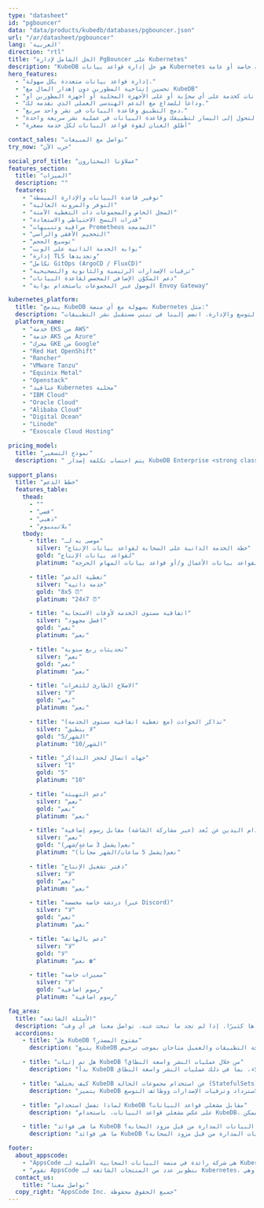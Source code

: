 ```yaml
---
type: "datasheet"
id: "pgbouncer"
data: "data/products/kubedb/databases/pgbouncer.json"
url: "/ar/datasheet/pgbouncer"
lang: 'العربية'
direction: "rtl"
title: "الحل الشامل لإدارة PgBouncer على Kubernetes"
description: "KubeDB هو حل إدارة قواعد بيانات Kubernetes الأصلي الذي يبسّط مهام قواعد البيانات الروتينية مثل التزويد والمراقبة والترقية والترقي واصلاح الثغرات والتوسيع وتوسيع الحجم والنسخ الاحتياطي والاسترداد واكتشاف الأعطال وإصلاحها لمختلف قواعد البيانات الشائعة على أي سحابة خاصة أو عامة."
hero_features:
  - "إدارة قواعد بيانات متعددة بكل سهولة."
  - "تحسين إنتاجية المطورين دون إهدار المال مع KubeDB"
  - "تشغيل قاعدة البيانات كخدمة على أي سحابة أو على الأجهزة المحلية أو أجهزة المطورين أو CI/CD."
  - "وداعاً للصداع مع الدعم الهندسي العملي الذي نقدمه لك."
  - "دمج التطبيق وقاعدة البيانات في نشر واحد سريع."
  - "التحول إلى اليسار لتطبيقك وقاعدة البيانات في عملية نشر سريعة واحدة."
  - "أطلق العنان لقوة قواعد البيانات لكل خدمة مصغرة"

contact_sales: "تواصل مع المبيعات"
try_now: "جرب الآن"

social_prof_title: "عملاؤنا المختارون"
features_section:
  title: "الميزات"
  description: ""
  features:
    - "توفير قاعدة البيانات والإدارة المبسطة"
    - "التوفر والمرونة العالية"
    - "السجل الخاص والمجموعات ذات التغطية الآمنة"
    - "قدرات النسخ الاحتياطي والاستعادة"
    - "مراقبة وتنبيهات Prometheus المدمجة"
    - "التحجيم الأفقي والرأسي"
    - "توسيع الحجم"
    - "بوابة الخدمة الذاتية على الويب"
    - "إدارة TLS وتجديدها"
    - "تكامل GitOps (ArgoCD / FluxCD)"
    - "ترقيات الإصدارات الرئيسية والثانوية والتصحيحية"
    - "دعم المكوّن الإضافي المخصص لقاعدة البيانات"
    - "الوصول عبر المجموعات باستخدام بوابة Envoy Gateway"

kubernetes_platform:
  title: "يندمج KubeDB بسهولة مع أي منصة Kubernetes مثل:"
  description: "اختر منصتك المفضلة واستمتع بالنشر والتوسع والإدارة. انضم إلينا في تبني مستقبل نشر التطبيقات."
  platform_name:
    - "خدمة EKS من AWS"
    - "خدمة AKS من Azure"
    - "محرك GKE من Google"
    - "Red Hat OpenShift"
    - "Rancher"
    - "VMware Tanzu"
    - "Equinix Metal"
    - "Openstack"
    - "عناقيد Kubernetes محلية"
    - "IBM Cloud"
    - "Oracle Cloud"
    - "Alibaba Cloud"
    - "Digital Ocean"
    - "Linode"
    - "Exoscale Cloud Hosting"

pricing_model:
  title: "نموذج التسعير"
  description: " يتم احتساب تكلفة إصدار KubeDB Enterprise <strong class=\"has-text-primary\"> بالحد الأقصى للذاكرة الذي تم تعيينه لحاويات قواعد البيانات التي يديرها KubeDB (وليس ذاكرة عقد Kubernetes العاملة).</strong> لنفترض أن 3 نسخ متماثلة من PostgreSQL لكل منها ذاكرة وصول عشوائي (RAM) بسعة 8 جيجابايت ستُحسب على أنها ذاكرة 24 جيجابايت لأغراض الفوترة."
 
support_plans:
  title: "خطط الدعم"
  features_table:
    thead:
      - ""
      - "فضي"
      - "ذهبي"
      - "بلاتينيوم"
    tbody:
      - title: "موصى به لـ"
        silver: "خطة الخدمة الذاتية على السحابة لقواعد بيانات الإنتاج"
        gold: "لقواعد بيانات الإنتاج"
        platinum: "لقواعد بيانات الأعمال و/أو قواعد بيانات المهام الحرجة"

      - title: "تغطية الدعم"
        silver: "خدمة ذاتية"
        gold: "8x5 ⏰"
        platinum: "24x7 ⏰"

      - title: "اتفاقية مستوى الخدمة لأوقات الاستجابة"
        silver: "افضل مجهود"
        gold: "نعم"
        platinum: "نعم"

      - title: "تحديثات ربع سنوية"
        silver: "نعم"
        gold: "نعم"
        platinum: "نعم"

      - title: "الاصلاح الطارئ للثغرات"
        silver: "لا"
        gold: "نعم"
        platinum: "نعم"

      - title: "تذاكر الحوادث (مع تغطية اتفاقية مستوى الخدمة)"
        silver: "لا ينطبق"
        gold: "5/الشهر"
        platinum: "10/الشهر"

      - title: "جهات اتصال لحجز التذاكر"
        silver: "1"
        gold: "5"
        platinum: "10"

      - title: "دعم التهيئة"
        silver: "نعم"
        gold: "نعم"
        platinum: "نعم"

      - title: "استخدام اليدين عن بُعد (عبر مشاركة الشاشة) مقابل رسوم إضافية"
        silver: "نعم"
        gold: "نعم(يشمل 3 ساعة/شهر)"
        platinum: "نعم(يشمل 5 ساعات/الشهر مجاناً)"

      - title: "دفتر تشغيل الإنتاج"
        silver: "لا"
        gold: "نعم"
        platinum: "نعم"

      - title: "دردشة خاصة مخصصة (عبر Discord)"
        silver: "لا"
        gold: "نعم"
        platinum: "نعم"

      - title: "دعم بالهاتف"
        silver: "لا"
        gold: "لا"
        platinum: "نعم ☎"

      - title: "مميزات خاصة"
        silver: "لا"
        gold: "رسوم اضافية"
        platinum: "رسوم اضافية"

faq_area:
  title: "الأسئلة الشائعة"
  description: "إليك بعض الأسئلة التي نتلقاها كثيرًا. إذا لم تجد ما تبحث عنه، تواصل معنا في أي وقت."
  accordions:
    - title: "هل KubeDB مفتوح المصدر؟"
      description: "يتبع KubeDB نموذجاً مفتوح النواة. واجهة برمجة التطبيقات والعميل متاحان بموجب ترخيص Apache v2 للتكامل مع مشاريع العملاء."

    - title: "هل تم إثبات KubeDB من خلال عمليات النشر واسعة النطاق؟"
      description: "بدأ KubeDB في عام 2017 وتم نشره منذ ذلك الحين عبر العديد من العملاء، بما في ذلك عمليات النشر واسعة النطاق."

    - title: "كيف يختلف KubeDB عن استخدام مجموعات الحالة (StatefulSets)؟"
      description: "يتميز KubeDB عن غيره بعمليات اليوم الثاني الشاملة، والتي تشمل المراقبة والتنبيهات والنسخ الاحتياطي/الاسترداد وترقيات الإصدارات ووظائف التوسع."

    - title: "لماذا تفضل استخدام KubeDB مقابل مشغلي قواعد البيانات؟"
      description: "على عكس مشغلي قواعد البيانات، باستخدام KubeDB، يمكنك بسهولة تلبية جميع متطلبات قاعدة البيانات الخاصة بك بموجب عقد واحد وبأقل جهد هندسي ممكن."

    - title: "ما هي فوائد KubeDB مقارنة بخدمة قاعدة البيانات المدارة من قبل مزود السحابة؟"
      description: "ما هي فوائد KubeDB مقارنة بخدمة قاعدة البيانات المدارة من قبل مزود السحابة؟"

footer:
  about_appscode: 
    - "AppsCode هي شركة رائدة في منصة البيانات السحابية الأصلية لـ Kubernetes. تأسست AppsCode في عام 2016 على يد تامال ساها، وهو مهندس سابق في جوجل."
    - "تقوم AppsCode بتطوير عدد من المنتجات الشائعة لـ Kubernetes، وهي KubeDB و Stash و KubeVault و Voyager. يقع المقر الرئيسي لشركة AppsCode في لاس فيغاس، نيفادا، الولايات المتحدة الأمريكية ولها مكاتب هندسية في دكا، بنغلاديش."
  contact_us:
    title: "تواصل معنا"
  copy_right: "AppsCode Inc. جميع الحقوق محفوظة"
---
```


